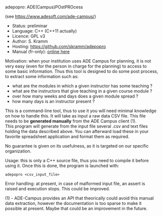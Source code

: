 adepopro: ADE(Campus)POstPROcess

(see https://www.adesoft.com/ade-campus/)

* Status: preliminar
* Language: C++ (C++11 actually)
* Licence: GPL v3
* Author: S. Kramm
* Hosting: https://github.com/skramm/adepopro
* Manual (fr-only): [online here](https://github.com/skramm/adepopro/blob/master/docs/man_fr.md)

Motivation: when your institution uses ADE Campus for planning, it is not very easy
(even for the person in charge for the planning)
to access to some basic information.
Thus this tool is designed to do some post process, to extract some information such as:
 * what are the modules in which a given instructor has some teaching ?
 * what are the instructors that give teaching in a given course module ?
 * over how many weeks and days does a given module spread ?
 * how many days is an instructor present ?

This is a command-line tool, thus to use it you will need minimal knowledge on how to handle this. It will take as input  a raw data CSV file. This file needs to be **generated manually** from the ADE Campus client (1).
<br>
This program will generate from the input file several .csv and text files holding the data described above.
You can afterward load these in your favorite spreadsheet application and format them as required.

No guarantee is given on its usefulness, as it is targeted on our specific organization.

Usage: this is only a C++ source file, thus you need to compile it before using it.
Once this is done, the program is launched with:
```
adepopro <csv_input_file>
```


Error handling: at present, in case of malformed input file, an assert is raised and execution stops.
This could be improved.


(1) - ADE-Campus provides an API that theorically could avoid this manual data extraction, however the documentation is too sparse to make it possible at present. Maybe that could be an improvement in the future.
